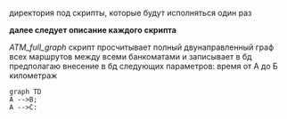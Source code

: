 директория под скрипты, которые будут исполняться один раз

**далее следует описание каждого скрипта**

*ATM_full_graph*
скрипт просчитывает полный двунаправленный граф всех маршрутов между всеми банкоматами и записывает в бд
предполагаю внесение в бд следующих параметров:
время от А до Б
километраж

```mermaid
graph TD
A -->B;
A -->C:
```

